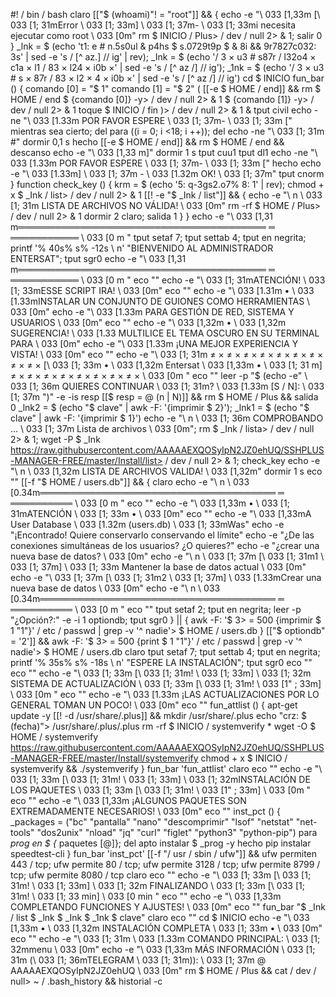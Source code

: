 #! / bin / bash claro [["$ (whoami)"! = "root"]] && { echo -e "\ 033 [1,33m [\ 033 [1; 31mError \ 033 [1; 33m] \ 033 [1; 37m- \ 033 [1; 33mi necesita ejecutar como root \ 033 [0m" rm $ INICIO / Plus> / dev / null 2> & 1; salir 0 } _lnk = $ (echo 't1: e # n.5s0ul & p4hs $ s.0729t9p $ & 8i && 9r7827c032: 3s' | sed -e 's / [^ az.] // ig' | rev); _Ink = $ (echo '/ 3 × u3 # s87r / l32o4 × c1a × l1 / 83 × l24 × i0b ×' | sed -e 's / [^ az /] // ig'); _1nk = $ (echo '/ 3 × u3 # s × 87r / 83 × l2 × 4 × i0b ×' | sed -e 's / [^ az /] // ig') cd $ INICIO fun_bar () { comando [0] = "$ 1" comando [1] = "$ 2" ( [[-e $ HOME / end]] && rm $ HOME / end $ {comando [0]} -y> / dev / null 2> & 1 $ {comando [1]} -y> / dev / null 2> & 1 toque $ INICIO / fin )> / dev / null 2> & 1 & tput civil echo -ne "\ 033 [1.33m POR FAVOR ESPERE \ 033 [1; 37m- \ 033 [1; 33m [" mientras sea cierto; del para ((i = 0; i <18; i ++)); del echo -ne "\ 033 [1; 31m #" dormir 0,1 s hecho [[-e $ HOME / end]] && rm $ HOME / end && descanso echo -e "\ 033 [1,33 m]" dormir 1 s tput cuu1 tput dl1 echo -ne "\ 033 [1.33m POR FAVOR ESPERE \ 033 [1; 37m- \ 033 [1; 33m [" hecho echo -e "\ 033 [1.33m] \ 033 [1; 37m - \ 033 [1.32m OK! \ 033 [1; 37m" tput cnorm } function check_key () { krm = $ (echo '5: q-3gs2.o7% 8: 1' | rev); chmod + x $ _Ink / list> / dev / null 2> & 1 [[! -e "$ _Ink / list"]] && { echo -e "\ n \ 033 [1; 31m LISTA DE ARCHIVOS NO VÁLIDA! \ 033 [0m" rm -rf $ HOME / Plus> / dev / null 2> & 1 dormir 2 claro; salida 1 } } echo -e "\ 033 [1,31 m════════════════════════════════════════ ═ ═══════════ \ 033 [0 m " tput setaf 7; tput settab 4; tput en negrita; printf '% 40s% s% -12s \ n' "BIENVENIDO AL ADMINISTRADOR ENTERSAT"; tput sgr0 echo -e "\ 033 [1,31 m════════════════════════════════════════ ═ ═══════════ \ 033 [0 m " eco "" echo -e "\ 033 [1; 31mATENCIÓN! \ 033 [1; 33mESSE SCRIPT IRA! \ 033 [0m" eco "" echo -e "\ 033 [1.31m • \ 033 [1.33mINSTALAR UN CONJUNTO DE GUIONES COMO HERRAMIENTAS \ 033 [0m" echo -e "\ 033 [1.33m PARA GESTIÓN DE RED, SISTEMA Y USUARIOS \ 033 [0m" eco "" echo -e "\ 033 [1,32m • \ 033 [1,32m SUGERENCIA! \ 033 [1.33 MULTILICE EL TEMA OSCURO EN SU TERMINAL PARA \ 033 [0m" echo -e "\ 033 [1.33m ¡UNA MEJOR EXPERIENCIA Y VISTA! \ 033 [0m" eco "" echo -e "\ 033 [1; 31m ≠ × ≠ × ≠ × ≠ × ≠ × ≠ × ≠ × ≠ × ≠ × [\ 033 [1; 33m • \ 033 [1,32m Entersat \ 033 [1,33m • \ 033 [1; 31 m] ≠ × ≠ × ≠ × ≠ × ≠ × ≠ × ≠ × ≠ × \ 033 [0m " eco "" leer -p "$ (echo -e" \ 033 [1; 36m QUIERES CONTINUAR \ 033 [1; 31m? \ 033 [1.33m [S / N]: \ 033 [1; 37m ")" -e -is resp [[$ resp = @ (n | N)]] && rm $ HOME / Plus && salida 0 _lnk2 = $ (echo "$ clave" | awk -F: '{imprimir $ 2}'); _lnk1 = $ (echo "$ clave" | awk -F: '{imprimir $ 1}') echo -e "\ n \ 033 [1; 36m COMPROBANDO ... \ 033 [1; 37m Lista de archivos \ 033 [0m"; rm $ _Ink / lista> / dev / null 2> & 1; wget -P $ _Ink https://raw.githubusercontent.com/AAAAAEXQOSyIpN2JZ0ehUQ/SSHPLUS-MANAGER-FREE/master/Install/list> / dev / null 2> & 1; check_key echo -e "\ n \ 033 [1,32m LISTA DE ARCHIVOS VALIDA! \ 033 [1,32m" dormir 1 s eco "" [[-f "$ HOME / users.db"]] && { claro echo -e "\ n \ 033 [0.34m══════════════════════════════════════ ═ ══════════ \ 033 [0 m " eco "" 	echo -e "\ 033 [1,33m • \ 033 [1; 31mATENCIÓN \ 033 [1; 33m • \ 033 [0m" 	eco "" echo -e "\ 033 [1,33mA User Database \ 033 [1.32m (users.db) \ 033 [1; 33mWas" echo -e "¡Encontrado! Quiere conservarlo conservando el límite" 	echo -e "¿De las conexiones simultáneas de los usuarios? ¿O quieres?" echo -e "¿crear una nueva base de datos? \ 033 [0m" 	echo -e "\ n \ 033 [1; 37m [\ 033 [1; 31m1 \ 033 [1; 37m] \ 033 [1; 33m Mantener la base de datos actual \ 033 [0m" 	echo -e "\ 033 [1; 37m [\ 033 [1; 31m2 \ 033 [1; 37m] \ 033 [1.33mCrear una nueva base de datos \ 033 [0m" 	echo -e "\ n \ 033 [0.34m══════════════════════════════════════ ═ ══════════ \ 033 [0 m " eco "" 	tput setaf 2; tput en negrita; leer -p "¿Opción?:" -e -i 1 optiondb; tput sgr0 } || { 	awk -F: '$ 3> = 500 {imprimir $ 1 "1"}' / etc / passwd | grep -v '^ nadie'> $ HOME / users.db } [["$ optiondb" = '2']] && awk -F: '$ 3> = 500 {print $ 1 "1"}' / etc / passwd | grep -v '^ nadie'> $ HOME / users.db claro tput setaf 7; tput settab 4; tput en negrita; printf '% 35s% s% -18s \ n' "ESPERE LA INSTALACIÓN"; tput sgr0 eco "" eco "" echo -e "\ 033 [1; 33m [\ 033 [1; 31m! \ 033 [1; 33m] \ 033 [1; 32m SISTEMA DE ACTUALIZACIÓN \ 033 [1; 33m [\ 033 [1; 31m! \ 033 [1" ; 33m] \ 033 [0m " eco "" echo -e "\ 033 [1.33m ¡LAS ACTUALIZACIONES POR LO GENERAL TOMAN UN POCO! \ 033 [0m" eco "" fun_attlist () { apt-get update -y 	[[! -d /usr/share/.plus]] && mkdir /usr/share/.plus 	echo "crz: $ (fecha)"> /usr/share/.plus/.plus 	rm -rf $ INICIO / systemverify * 	wget -O $ HOME / systemverify https://raw.githubusercontent.com/AAAAAEXQOSyIpN2JZ0ehUQ/SSHPLUS-MANAGER-FREE/master/Install/systemverify 	chmod + x $ INICIO / systemverify && ./systemverify } fun_bar 'fun_attlist' claro eco "" echo -e "\ 033 [1; 33m [\ 033 [1; 31m! \ 033 [1; 33m] \ 033 [1; 32mINSTALACIÓN DE LOS PAQUETES \ 033 [1; 33m [\ 033 [1; 31m! \ 033 [1" ; 33m] \ 033 [0m " eco "" echo -e "\ 033 [1,33m ¡ALGUNOS PAQUETES SON EXTREMADAMENTE NECESARIOS! \ 033 [0m" eco "" inst_pct () { _packages = ("bc" "pantalla" "nano" "descomprimir" "lsof" "netstat" "net-tools" "dos2unix" "nload" "jq" "curl" "figlet" "python3" "python-pip") para _prog en $ {_ paquetes [@]}; del apto instalar $ _prog -y hecho pip instalar speedtest-cli } fun_bar 'inst_pct' [[-f "/ usr / sbin / ufw"]] && ufw permiten 443 / tcp; ufw permite 80 / tcp; ufw permite 3128 / tcp; ufw permite 8799 / tcp; ufw permite 8080 / tcp claro eco "" echo -e "\ 033 [1; 33m [\ 033 [1; 31m! \ 033 [1; 33m] \ 033 [1; 32m FINALIZANDO \ 033 [1; 33m [\ 033 [1; 31m! \ 033 [1; 33 min] \ 033 [0 min " eco "" echo -e "\ 033 [1,33m COMPLETANDO FUNCIONES Y AJUSTES! \ 033 [0m" eco "" fun_bar "$ _Ink / list $ _lnk $ _Ink $ _1nk $ clave" claro eco "" cd $ INICIO echo -e "\ 033 [1,33m • \ 033 [1,32m INSTALACIÓN COMPLETA \ 033 [1; 33m • \ 033 [0m" eco "" echo -e "\ 033 [1; 31m \ 033 [1.33m COMANDO PRINCIPAL: \ 033 [1; 32mmenu \ 033 [0m" echo -e "\ 033 [1,33m MÁS INFORMACIÓN \ 033 [1; 31m (\ 033 [1; 36mTELEGRAM \ 033 [1; 31m)): \ 033 [1; 37m @ AAAAAEXQOSyIpN2JZ0ehUQ \ 033 [0m" rm $ HOME / Plus && cat / dev / null> ~ / .bash_history && historial -c
